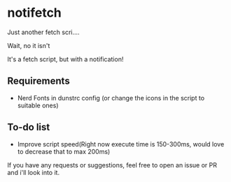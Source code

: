 # notifetch

Just another fetch scri....

Wait, no it isn't

It's a fetch script, but with a notification!



## Requirements

* Nerd Fonts in dunstrc config (or change the icons in the script to suitable ones)

## To-do list

* Improve script speed(Right now execute time is 150-300ms, would love to decrease that to max 200ms)




If you have any requests or suggestions, feel free to open an issue or PR and i'll look into it.
